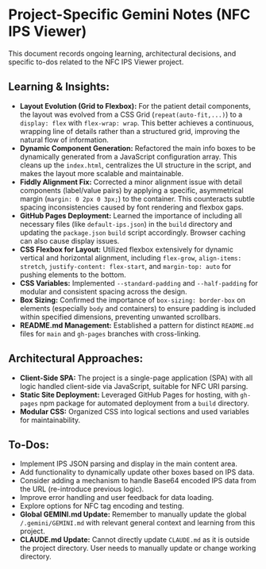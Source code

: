 # Project-Specific Gemini Notes (NFC IPS Viewer)

This document records ongoing learning, architectural decisions, and specific to-dos related to the NFC IPS Viewer project.

## Learning & Insights:

*   **Layout Evolution (Grid to Flexbox):** For the patient detail components, the layout was evolved from a CSS Grid (`repeat(auto-fit,...)`) to a `display: flex` with `flex-wrap: wrap`. This better achieves a continuous, wrapping line of details rather than a structured grid, improving the natural flow of information.
*   **Dynamic Component Generation:** Refactored the main info boxes to be dynamically generated from a JavaScript configuration array. This cleans up the `index.html`, centralizes the UI structure in the script, and makes the layout more scalable and maintainable.
*   **Fiddly Alignment Fix:** Corrected a minor alignment issue with detail components (label/value pairs) by applying a specific, asymmetrical margin (`margin: 0 2px 0 3px;`) to the container. This counteracts subtle spacing inconsistencies caused by font rendering and flexbox gaps.
*   **GitHub Pages Deployment:** Learned the importance of including all necessary files (like `default-ips.json`) in the `build` directory and updating the `package.json` `build` script accordingly. Browser caching can also cause display issues.
*   **CSS Flexbox for Layout:** Utilized flexbox extensively for dynamic vertical and horizontal alignment, including `flex-grow`, `align-items: stretch`, `justify-content: flex-start`, and `margin-top: auto` for pushing elements to the bottom.
*   **CSS Variables:** Implemented `--standard-padding` and `--half-padding` for modular and consistent spacing across the design.
*   **Box Sizing:** Confirmed the importance of `box-sizing: border-box` on elements (especially `body` and containers) to ensure padding is included within specified dimensions, preventing unwanted scrollbars.
*   **README.md Management:** Established a pattern for distinct `README.md` files for `main` and `gh-pages` branches with cross-linking.

## Architectural Approaches:

*   **Client-Side SPA:** The project is a single-page application (SPA) with all logic handled client-side via JavaScript, suitable for NFC URI parsing.
*   **Static Site Deployment:** Leveraged GitHub Pages for hosting, with `gh-pages` npm package for automated deployment from a `build` directory.
*   **Modular CSS:** Organized CSS into logical sections and used variables for maintainability.

## To-Dos:

*   Implement IPS JSON parsing and display in the main content area.
*   Add functionality to dynamically update other boxes based on IPS data.
*   Consider adding a mechanism to handle Base64 encoded IPS data from the URL (re-introduce previous logic).
*   Improve error handling and user feedback for data loading.
*   Explore options for NFC tag encoding and testing.
*   **Global GEMINI.md Update:** Remember to manually update the global `/.gemini/GEMINI.md` with relevant general context and learning from this project.
*   **CLAUDE.md Update:** Cannot directly update `CLAUDE.md` as it is outside the project directory. User needs to manually update or change working directory.
